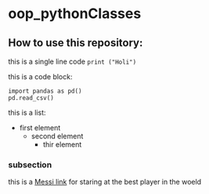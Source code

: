 # oop_pythonClasses 

## How to use this repository:

this is a single line code `print ("Holi")`

this is a code block: 

``` 
import pandas as pd()
pd.read_csv()

```
this is a list: 

- first element
    - second element
        - thir element


### subsection

this is a [Messi link](https://www.google.com/search?q=messi&source=lnms&tbm=isch&sa=X&ved=2ahUKEwjSi6mJid35AhV8czABHYXKB2kQ_AUoAXoECAIQAw&biw=1096&bih=644&dpr=2#imgrc=t8qc-AJZazJDWM) for staring at the best player in the woeld 